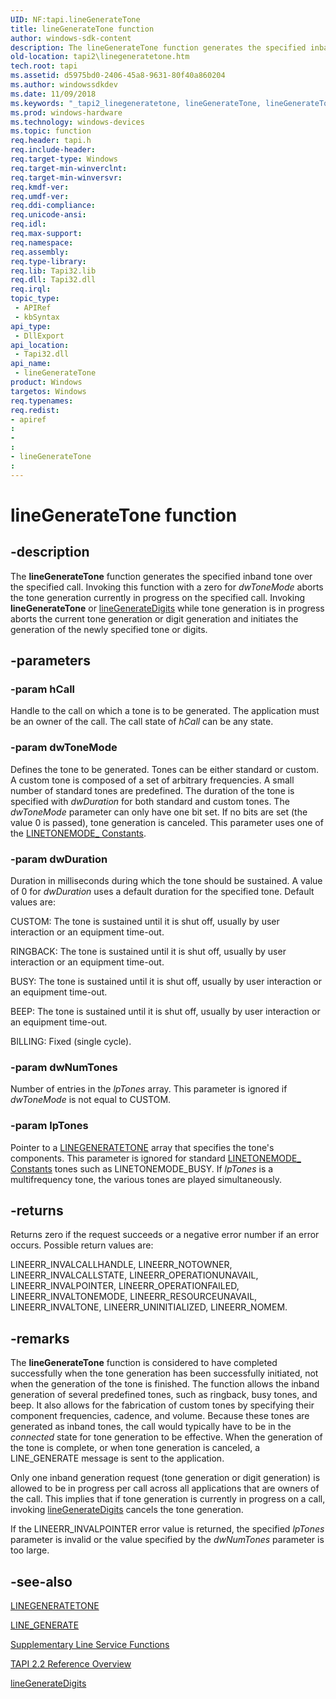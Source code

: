 ```yaml
---
UID: NF:tapi.lineGenerateTone
title: lineGenerateTone function
author: windows-sdk-content
description: The lineGenerateTone function generates the specified inband tone over the specified call.
old-location: tapi2\linegeneratetone.htm
tech.root: tapi
ms.assetid: d5975bd0-2406-45a8-9631-80f40a860204
ms.author: windowssdkdev
ms.date: 11/09/2018
ms.keywords: "_tapi2_linegeneratetone, lineGenerateTone, lineGenerateTone function [TAPI 2.2], tapi/lineGenerateTone, tapi2.linegeneratetone"
ms.prod: windows-hardware
ms.technology: windows-devices
ms.topic: function
req.header: tapi.h
req.include-header: 
req.target-type: Windows
req.target-min-winverclnt: 
req.target-min-winversvr: 
req.kmdf-ver: 
req.umdf-ver: 
req.ddi-compliance: 
req.unicode-ansi: 
req.idl: 
req.max-support: 
req.namespace: 
req.assembly: 
req.type-library: 
req.lib: Tapi32.lib
req.dll: Tapi32.dll
req.irql: 
topic_type:
 - APIRef
 - kbSyntax
api_type:
 - DllExport
api_location:
 - Tapi32.dll
api_name:
 - lineGenerateTone
product: Windows
targetos: Windows
req.typenames: 
req.redist: 
- apiref
: 
- 
: 
- lineGenerateTone
: 
---
```


# lineGenerateTone function


## -description


The 
<b>lineGenerateTone</b> function generates the specified inband tone over the specified call. Invoking this function with a zero for <i>dwToneMode</i> aborts the tone generation currently in progress on the specified call. Invoking 
<b>lineGenerateTone</b> or 
<a href="https://msdn.microsoft.com/aa407269-06be-43e2-906e-20137e4bdb89">lineGenerateDigits</a> while tone generation is in progress aborts the current tone generation or digit generation and initiates the generation of the newly specified tone or digits.


## -parameters




### -param hCall

Handle to the call on which a tone is to be generated. The application must be an owner of the call. The call state of <i>hCall</i> can be any state.


### -param dwToneMode

Defines the tone to be generated. Tones can be either standard or custom. A custom tone is composed of a set of arbitrary frequencies. A small number of standard tones are predefined. The duration of the tone is specified with <i>dwDuration</i> for both standard and custom tones. The <i>dwToneMode</i> parameter can only have one bit set. If no bits are set (the value 0 is passed), tone generation is canceled. This parameter uses one of the 
<a href="https://msdn.microsoft.com/7bfc7d4e-2ab3-44ec-a936-f2d7dcfce263">LINETONEMODE_ Constants</a>.


### -param dwDuration

Duration in milliseconds during which the tone should be sustained. A value of 0 for <i>dwDuration</i> uses a default duration for the specified tone. Default values are: 




CUSTOM: The tone is sustained until it is shut off, usually by user interaction or an equipment time-out.

RINGBACK: The tone is sustained until it is shut off, usually by user interaction or an equipment time-out.

BUSY: The tone is sustained until it is shut off, usually by user interaction or an equipment time-out.

BEEP: The tone is sustained until it is shut off, usually by user interaction or an equipment time-out.

BILLING: Fixed (single cycle).


### -param dwNumTones

Number of entries in the <i>lpTones</i> array. This parameter is ignored if <i>dwToneMode</i> is not equal to CUSTOM.


### -param lpTones

Pointer to a 
<a href="https://msdn.microsoft.com/e430d944-816b-4072-a40b-b9001c465713">LINEGENERATETONE</a> array that specifies the tone's components. This parameter is ignored for standard 
<a href="https://msdn.microsoft.com/7bfc7d4e-2ab3-44ec-a936-f2d7dcfce263">LINETONEMODE_ Constants</a> tones such as LINETONEMODE_BUSY. If <i>lpTones</i> is a multifrequency tone, the various tones are played simultaneously.


## -returns



Returns zero if the request succeeds or a negative error number if an error occurs. Possible return values are:

LINEERR_INVALCALLHANDLE, LINEERR_NOTOWNER, LINEERR_INVALCALLSTATE, LINEERR_OPERATIONUNAVAIL, LINEERR_INVALPOINTER, LINEERR_OPERATIONFAILED, LINEERR_INVALTONEMODE, LINEERR_RESOURCEUNAVAIL, LINEERR_INVALTONE, LINEERR_UNINITIALIZED, LINEERR_NOMEM.




## -remarks



The 
<b>lineGenerateTone</b> function is considered to have completed successfully when the tone generation has been successfully initiated, not when the generation of the tone is finished. The function allows the inband generation of several predefined tones, such as ringback, busy tones, and beep. It also allows for the fabrication of custom tones by specifying their component frequencies, cadence, and volume. Because these tones are generated as inband tones, the call would typically have to be in the <i>connected</i> state for tone generation to be effective. When the generation of the tone is complete, or when tone generation is canceled, a LINE_GENERATE message is sent to the application.

Only one inband generation request (tone generation or digit generation) is allowed to be in progress per call across all applications that are owners of the call. This implies that if tone generation is currently in progress on a call, invoking 
<a href="https://msdn.microsoft.com/aa407269-06be-43e2-906e-20137e4bdb89">lineGenerateDigits</a> cancels the tone generation.

If the LINEERR_INVALPOINTER error value is returned, the specified <i>lpTones</i> parameter is invalid or the value specified by the <i>dwNumTones</i> parameter is too large.




## -see-also




<a href="https://msdn.microsoft.com/e430d944-816b-4072-a40b-b9001c465713">LINEGENERATETONE</a>



<a href="https://msdn.microsoft.com/375823c5-22c2-4010-bfb4-5b8b46141c72">LINE_GENERATE</a>



<a href="https://msdn.microsoft.com/d4338b3c-cd84-4abb-b74e-9df895c8355b">Supplementary Line Service Functions</a>



<a href="https://msdn.microsoft.com/d703b414-1389-416c-8e94-c1931979f0c9">TAPI 2.2 Reference Overview</a>



<a href="https://msdn.microsoft.com/aa407269-06be-43e2-906e-20137e4bdb89">lineGenerateDigits</a>
 

 

